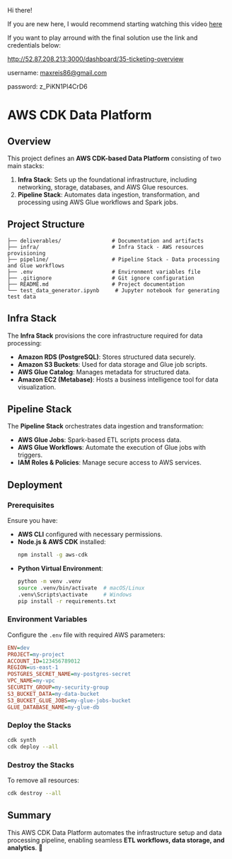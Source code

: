 Hi there!

If you are new here, I would recommend starting watching this vídeo [here](https://www.loom.com/share/09c4300660f348a1885915ae76772df7)

If you want to play arround with the final solution use the link and credentials below:

http://52.87.208.213:3000/dashboard/35-ticketing-overview

username: maxreis86@gmail.com

password: z_PiKN1Pl4CrD6

# AWS CDK Data Platform

## Overview
This project defines an **AWS CDK-based Data Platform** consisting of two main stacks:
1. **Infra Stack**: Sets up the foundational infrastructure, including networking, storage, databases, and AWS Glue resources.
2. **Pipeline Stack**: Automates data ingestion, transformation, and processing using AWS Glue workflows and Spark jobs.

## Project Structure
```
├── deliverables/                # Documentation and artifacts
├── infra/                       # Infra Stack - AWS resources provisioning
├── pipeline/                    # Pipeline Stack - Data processing and Glue workflows
├── .env                         # Environment variables file
├── .gitignore                   # Git ignore configuration
├── README.md                    # Project documentation
└── test_data_generator.ipynb     # Jupyter notebook for generating test data
```

## Infra Stack
The **Infra Stack** provisions the core infrastructure required for data processing:
- **Amazon RDS (PostgreSQL)**: Stores structured data securely.
- **Amazon S3 Buckets**: Used for data storage and Glue job scripts.
- **AWS Glue Catalog**: Manages metadata for structured data.
- **Amazon EC2 (Metabase)**: Hosts a business intelligence tool for data visualization.

## Pipeline Stack
The **Pipeline Stack** orchestrates data ingestion and transformation:
- **AWS Glue Jobs**: Spark-based ETL scripts process data.
- **AWS Glue Workflows**: Automate the execution of Glue jobs with triggers.
- **IAM Roles & Policies**: Manage secure access to AWS services.

## Deployment
### Prerequisites
Ensure you have:
- **AWS CLI** configured with necessary permissions.
- **Node.js & AWS CDK** installed:
  ```sh
  npm install -g aws-cdk
  ```
- **Python Virtual Environment**:
  ```sh
  python -m venv .venv
  source .venv/bin/activate  # macOS/Linux
  .venv\Scripts\activate     # Windows
  pip install -r requirements.txt
  ```

### Environment Variables
Configure the `.env` file with required AWS parameters:
```ini
ENV=dev
PROJECT=my-project
ACCOUNT_ID=123456789012
REGION=us-east-1
POSTGRES_SECRET_NAME=my-postgres-secret
VPC_NAME=my-vpc
SECURITY_GROUP=my-security-group
S3_BUCKET_DATA=my-data-bucket
S3_BUCKET_GLUE_JOBS=my-glue-jobs-bucket
GLUE_DATABASE_NAME=my-glue-db
```

### Deploy the Stacks
```sh
cdk synth
cdk deploy --all
```

### Destroy the Stacks
To remove all resources:
```sh
cdk destroy --all
```

## Summary
This AWS CDK Data Platform automates the infrastructure setup and data processing pipeline, enabling seamless **ETL workflows, data storage, and analytics**. 🚀

